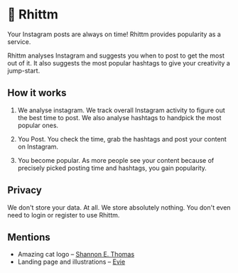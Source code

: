 # 🎉 Rhittm

Your Instagram posts are always on time! Rhittm provides popularity as a service.

Rhittm analyses Instagram and suggests you when to post to get the most out of it. It also suggests the most popular hashtags to give your creativity a jump-start.

## How it works

1. We analyse instagram. We track overall Instagram activity to figure out the best time to post. We also analyse hashtags to handpick the most popular ones.

2. You Post. You check the time, grab the hashtags and post your content on Instagram.

3. You become popular. As more people see your content because of precisely picked posting time and hashtags, you gain popularity.

## Privacy

We don't store your data. At all. We store absolutely nothing. You don't even need to login or register to use Rhittm.

## Mentions

 - Amazing cat logo – [Shannon E. Thomas](https://www.toicon.com/authors/shannon)
 - Landing page and illustrations – [Evie](https://undraw.co/)
